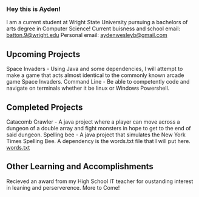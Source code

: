 ### Hey this is Ayden!
I am a current student at Wright State University pursuing a bachelors of arts degree in Computer Science!
Current buisness and school email: batton.9@wright.edu
Personal email: aydenwesleyb@gmail.com

## Upcoming Projects
Space Invaders - Using Java and some dependencies, I will attempt to make a game that acts almost identical to the commonly known arcade game Space Invaders.
Command Line - Be able to competently code and navigate on terminals whether it be linux or Windows Powershell.

## Completed Projects
Catacomb Crawler -  A java project where a player can move across a dungeon of a double array and fight monsters in hope to get to the end of said dungeon.
Spelling bee - A java project that simulates the New York Times Spelling Bee. A dependency is the words.txt file that I will put here.
[words.txt](https://github.com/user-attachments/files/22011495/words.txt)

## Other Learning and Accomplishments
Recieved an award from my High School IT teacher for oustanding interest in leaning and perserverence.
More to Come!

